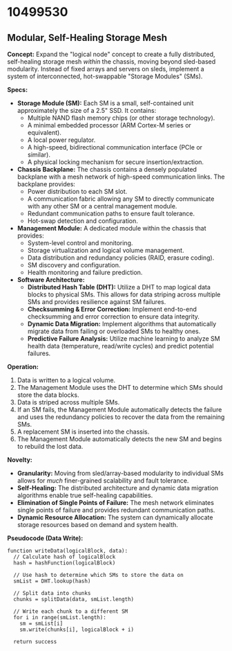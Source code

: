 # 10499530

## Modular, Self-Healing Storage Mesh

**Concept:** Expand the "logical node" concept to create a fully distributed, self-healing storage mesh *within* the chassis, moving beyond sled-based modularity. Instead of fixed arrays and servers on sleds, implement a system of interconnected, hot-swappable "Storage Modules" (SMs).

**Specs:**

*   **Storage Module (SM):** Each SM is a small, self-contained unit approximately the size of a 2.5" SSD. It contains:
    *   Multiple NAND flash memory chips (or other storage technology).
    *   A minimal embedded processor (ARM Cortex-M series or equivalent).
    *   A local power regulator.
    *   A high-speed, bidirectional communication interface (PCIe or similar).
    *   A physical locking mechanism for secure insertion/extraction.
*   **Chassis Backplane:** The chassis contains a densely populated backplane with a mesh network of high-speed communication links. The backplane provides:
    *   Power distribution to each SM slot.
    *   A communication fabric allowing any SM to directly communicate with any other SM or a central management module.
    *   Redundant communication paths to ensure fault tolerance.
    *   Hot-swap detection and configuration.
*   **Management Module:** A dedicated module within the chassis that provides:
    *   System-level control and monitoring.
    *   Storage virtualization and logical volume management.
    *   Data distribution and redundancy policies (RAID, erasure coding).
    *   SM discovery and configuration.
    *   Health monitoring and failure prediction.
*   **Software Architecture:**
    *   **Distributed Hash Table (DHT):** Utilize a DHT to map logical data blocks to physical SMs. This allows for data striping across multiple SMs and provides resilience against SM failures.
    *   **Checksumming & Error Correction:** Implement end-to-end checksumming and error correction to ensure data integrity.
    *   **Dynamic Data Migration:** Implement algorithms that automatically migrate data from failing or overloaded SMs to healthy ones.
    *   **Predictive Failure Analysis:** Utilize machine learning to analyze SM health data (temperature, read/write cycles) and predict potential failures.

**Operation:**

1.  Data is written to a logical volume.
2.  The Management Module uses the DHT to determine which SMs should store the data blocks.
3.  Data is striped across multiple SMs.
4.  If an SM fails, the Management Module automatically detects the failure and uses the redundancy policies to recover the data from the remaining SMs.
5.  A replacement SM is inserted into the chassis.
6.  The Management Module automatically detects the new SM and begins to rebuild the lost data.

**Novelty:**

*   **Granularity:** Moving from sled/array-based modularity to individual SMs allows for *much* finer-grained scalability and fault tolerance.
*   **Self-Healing:** The distributed architecture and dynamic data migration algorithms enable true self-healing capabilities.
*   **Elimination of Single Points of Failure:** The mesh network eliminates single points of failure and provides redundant communication paths.
*   **Dynamic Resource Allocation:** The system can dynamically allocate storage resources based on demand and system health.

**Pseudocode (Data Write):**

```
function writeData(logicalBlock, data):
  // Calculate hash of logicalBlock
  hash = hashFunction(logicalBlock)
  
  // Use hash to determine which SMs to store the data on
  smList = DHT.lookup(hash)
  
  // Split data into chunks
  chunks = splitData(data, smList.length)
  
  // Write each chunk to a different SM
  for i in range(smList.length):
    sm = smList[i]
    sm.write(chunks[i], logicalBlock + i)
  
  return success
```